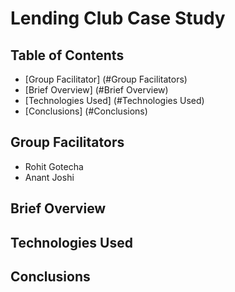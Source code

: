 # Lending Club Case Study

## Table of Contents
* [Group Facilitator] (#Group Facilitators)
* [Brief Overview] (#Brief Overview)
* [Technologies Used] (#Technologies Used)
* [Conclusions] (#Conclusions)


## Group Facilitators
* Rohit Gotecha
* Anant Joshi

## Brief Overview


## Technologies Used


## Conclusions


